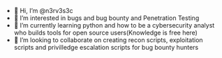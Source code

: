 - 👋 Hi, I’m @n3rv3s3c
- 👀 I’m interested in bugs and bug bounty and Penetration Testing
- 🌱 I’m currently learning python and how to be a cybersecurity analyst who builds tools for open source users(Knowledge is free here)
- 💞️ I’m looking to collaborate on creating recon scripts, exploitation scripts and privilledge escalation scripts for bug bounty hunters


<!---
n3rv3s3c/n3rv3s3c is a ✨ special ✨ repository because its `README.md` (this file) appears on your GitHub profile.
You can click the Preview link to take a look at your changes.
--->
